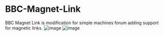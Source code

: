 # BBC-Magnet-Link
BBC Magnet Link is modification for simple machines forum adding support for magnetic links.
![image](https://github.com/user-attachments/assets/5d7cbb2a-6872-4401-91a7-fc8a1a80d275)
![image](https://github.com/user-attachments/assets/fbc64d20-9614-42d0-b50b-d0161851f64d)
